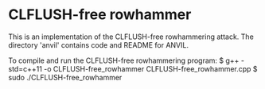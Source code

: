 # CLFLUSH-free rowhammer

This is an implementation of the CLFLUSH-free rowhammering attack. 
The directory 'anvil' contains code and README for ANVIL.

To compile and run the CLFLUSH-free rowhammering program:
$ g++ -std=c++11 -o CLFLUSH-free_rowhammer CLFLUSH-free_rowhammer.cpp
$ sudo ./CLFLUSH-free_rowhammer
